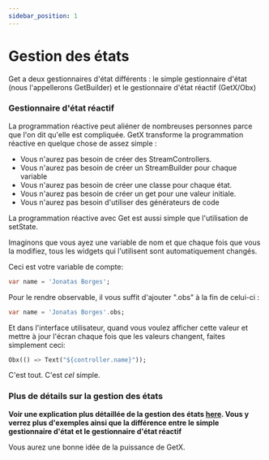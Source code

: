 ```yaml
---
sidebar_position: 1
---
```


# Gestion des états

Get a deux gestionnaires d'état différents : le simple gestionnaire d'état (nous l'appellerons GetBuilder) et le gestionnaire d'état réactif (GetX/Obx)

### Gestionnaire d'état réactif

La programmation réactive peut aliéner de nombreuses personnes parce que l'on dit qu'elle est compliquée. GetX transforme la programmation réactive en quelque chose de assez simple :

- Vous n'aurez pas besoin de créer des StreamControllers.
- Vous n'aurez pas besoin de créer un StreamBuilder pour chaque variable
- Vous n'aurez pas besoin de créer une classe pour chaque état.
- Vous n'aurez pas besoin de créer un get pour une valeur initiale.
- Vous n'aurez pas besoin d'utiliser des générateurs de code

La programmation réactive avec Get est aussi simple que l'utilisation de setState.

Imaginons que vous ayez une variable de nom et que chaque fois que vous la modifiez, tous les widgets qui l'utilisent sont automatiquement changés.

Ceci est votre variable de compte:

```dart
var name = 'Jonatas Borges';
```

Pour le rendre observable, il vous suffit d'ajouter ".obs" à la fin de celui-ci :

```dart
var name = 'Jonatas Borges'.obs;
```

Et dans l'interface utilisateur, quand vous voulez afficher cette valeur et mettre à jour l'écran chaque fois que les valeurs changent, faites simplement ceci:

```dart
Obx(() => Text("${controller.name}"));
```

C'est tout. C'est _cel_ simple.

### Plus de détails sur la gestion des états

**Voir une explication plus détaillée de la gestion des états [here](/docs/pillars/state-management). Vous y verrez plus d'exemples ainsi que la différence entre le simple gestionnaire d'état et le gestionnaire d'état réactif**

Vous aurez une bonne idée de la puissance de GetX.
